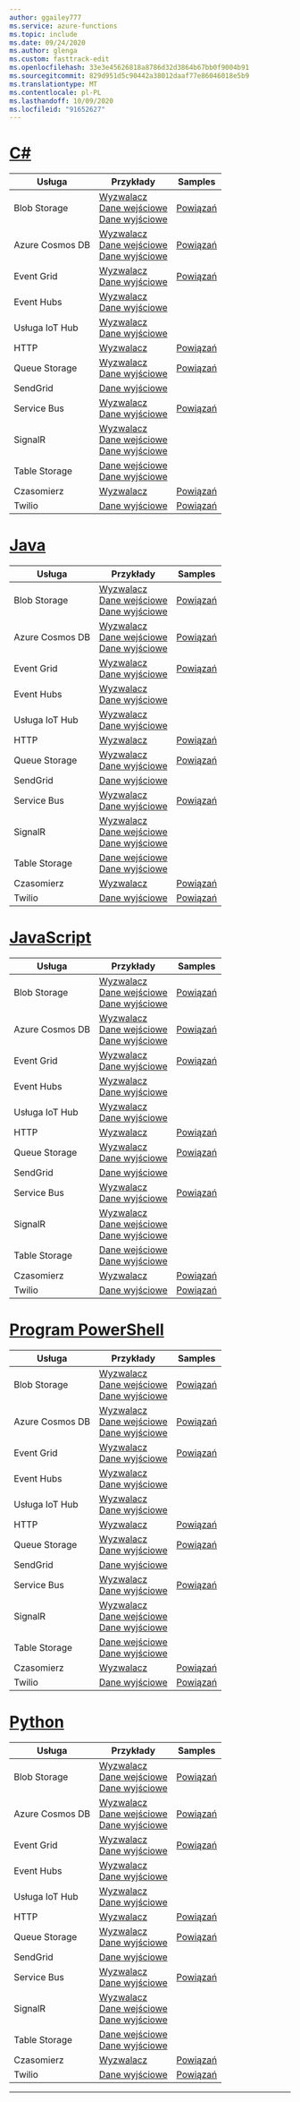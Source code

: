 ```yaml
---
author: ggailey777
ms.service: azure-functions
ms.topic: include
ms.date: 09/24/2020
ms.author: glenga
ms.custom: fasttrack-edit
ms.openlocfilehash: 33e3e45626818a8786d32d3864b67bb0f9004b91
ms.sourcegitcommit: 829d951d5c90442a38012daaf77e86046018e5b9
ms.translationtype: MT
ms.contentlocale: pl-PL
ms.lasthandoff: 10/09/2020
ms.locfileid: "91652627"
---
```

# <a name="c"></a>[C#](#tab/csharp)

| Usługa | Przykłady | Samples |
| ---- | ----- | ------ | 
| Blob Storage | [Wyzwalacz](../articles/azure-functions/functions-bindings-storage-blob-trigger.md?tabs=csharp#example)<br/>[Dane wejściowe](../articles/azure-functions/functions-bindings-storage-blob-input.md?tabs=csharp#example)<br/>[Dane wyjściowe](../articles/azure-functions/functions-bindings-storage-blob-output.md?tabs=csharp#example) | [Powiązań](https://www.serverlesslibrary.net/?technology=Blob%20Storage&language=C%23) |
| Azure Cosmos DB |[Wyzwalacz](../articles/azure-functions/functions-bindings-cosmosdb-v2-trigger.md?tabs=csharp#example)<br/>[Dane wejściowe](../articles/azure-functions/functions-bindings-cosmosdb-v2-input.md?tabs=csharp#example)<br/>[Dane wyjściowe](../articles/azure-functions/functions-bindings-cosmosdb-v2-output.md?tabs=csharp#example) | [Powiązań](https://www.serverlesslibrary.net/?technology=Cosmos%2CCosmos%20DB&language=C%23) |
| Event Grid |[Wyzwalacz](../articles/azure-functions/functions-bindings-event-grid-trigger.md?tabs=csharp#example)<br/>[Dane wyjściowe](../articles/azure-functions/functions-bindings-event-grid-output.md?tabs=csharp#example) | [Powiązań](https://www.serverlesslibrary.net/?technology=Event%20Grid&language=C%23) |
| Event Hubs |[Wyzwalacz](../articles/azure-functions/functions-bindings-event-hubs-trigger.md?tabs=csharp#example)<br/>[Dane wyjściowe](../articles/azure-functions/functions-bindings-event-hubs-output.md?tabs=csharp#example) | |
| Usługa IoT Hub |[Wyzwalacz](../articles/azure-functions/functions-bindings-event-iot-trigger.md?tabs=csharp#example)<br/>[Dane wyjściowe](../articles/azure-functions/functions-bindings-event-iot-output.md?tabs=csharp#example) | |
| HTTP |[Wyzwalacz](../articles/azure-functions/functions-bindings-http-webhook-trigger.md?tabs=csharp#example) | [Powiązań](https://www.serverlesslibrary.net/?language=C%23&filtertext=http) |
| Queue Storage | [Wyzwalacz](../articles/azure-functions/functions-bindings-storage-queue-trigger.md?tabs=csharp#example)<br/>[Dane wyjściowe](../articles/azure-functions/functions-bindings-storage-queue-output.md?tabs=csharp#example) | [Powiązań](https://www.serverlesslibrary.net/?technology=Storage%20Queue&language=C%23) |
| SendGrid | [Dane wyjściowe](../articles/azure-functions/functions-bindings-sendgrid.md?tabs=csharp#example) | |
| Service Bus |[Wyzwalacz](../articles/azure-functions/functions-bindings-service-bus-trigger.md?tabs=csharp#example)<br/>[Dane wyjściowe](../articles/azure-functions/functions-bindings-service-bus-output.md?tabs=csharp#example) | [Powiązań](https://www.serverlesslibrary.net/?technology=Service%20Bus%20Queue&language=C%23) |
| SignalR| [Wyzwalacz](../articles/azure-functions/functions-bindings-signalr-service-trigger.md?tabs=csharp#example)<br/>[Dane wejściowe](../articles/azure-functions/functions-bindings-signalr-service-input.md?tabs=csharp#example)<br/>[Dane wyjściowe](../articles/azure-functions/functions-bindings-signalr-service-output.md?tabs=csharp) | |
| Table Storage| [Dane wejściowe](../articles/azure-functions/functions-bindings-storage-table.md?tabs=csharp#input)<br/>[Dane wyjściowe](../articles/azure-functions/functions-bindings-storage-table.md?tabs=csharp#output) | |
| Czasomierz | [Wyzwalacz](../articles/azure-functions/functions-bindings-timer.md?tabs=csharp#example) | [Powiązań](https://www.serverlesslibrary.net/?language=C%23&filtertext=timer) |
| Twilio | [Dane wyjściowe](../articles/azure-functions/functions-bindings-twilio.md?tabs=csharp#example---functions-2x-and-higher) | [Powiązań](https://www.serverlesslibrary.net/?language=C%23&filtertext=twilio) |

# <a name="java"></a>[Java](#tab/java)

| Usługa | Przykłady | Samples |
| ---- | ----- | ------ | 
| Blob Storage | [Wyzwalacz](../articles/azure-functions/functions-bindings-storage-blob-trigger.md?tabs=java#example)<br/>[Dane wejściowe](../articles/azure-functions/functions-bindings-storage-blob-input.md?tabs=java#example)<br/>[Dane wyjściowe](../articles/azure-functions/functions-bindings-storage-blob-output.md?tabs=java#example) | [Powiązań](https://www.serverlesslibrary.net/?technology=Blob%20Storage&language=Java) |
| Azure Cosmos DB |[Wyzwalacz](../articles/azure-functions/functions-bindings-cosmosdb-v2-trigger.md?tabs=java#example)<br/>[Dane wejściowe](../articles/azure-functions/functions-bindings-cosmosdb-v2-input.md?tabs=java#example)<br/>[Dane wyjściowe](../articles/azure-functions/functions-bindings-cosmosdb-v2-output.md?tabs=java#example) | [Powiązań](https://www.serverlesslibrary.net/?technology=Cosmos%2CCosmos%20DB&language=Java) |
| Event Grid |[Wyzwalacz](../articles/azure-functions/functions-bindings-event-grid-trigger.md?tabs=java#example)<br/>[Dane wyjściowe](../articles/azure-functions/functions-bindings-event-grid-output.md?tabs=java#example) | [Powiązań](https://www.serverlesslibrary.net/?technology=Event%20Grid&language=Java) |
| Event Hubs |[Wyzwalacz](../articles/azure-functions/functions-bindings-event-hubs-trigger.md?tabs=java#example)<br/>[Dane wyjściowe](../articles/azure-functions/functions-bindings-event-hubs-output.md?tabs=java#example) | |
| Usługa IoT Hub |[Wyzwalacz](../articles/azure-functions/functions-bindings-event-iot-trigger.md?tabs=java#example)<br/>[Dane wyjściowe](../articles/azure-functions/functions-bindings-event-iot-output.md?tabs=java#example) | |
| HTTP |[Wyzwalacz](../articles/azure-functions/functions-bindings-http-webhook-trigger.md?tabs=java#example) | [Powiązań](https://www.serverlesslibrary.net/?language=Java&filtertext=http) |
| Queue Storage | [Wyzwalacz](../articles/azure-functions/functions-bindings-storage-queue-trigger.md?tabs=java#example)<br/>[Dane wyjściowe](../articles/azure-functions/functions-bindings-storage-queue-output.md?tabs=java#example) | [Powiązań](https://www.serverlesslibrary.net/?technology=Storage%20Queue&language=Java) |
| SendGrid | [Dane wyjściowe](../articles/azure-functions/functions-bindings-sendgrid.md?tabs=java#example) | |
| Service Bus |[Wyzwalacz](../articles/azure-functions/functions-bindings-service-bus-trigger.md?tabs=java#example)<br/>[Dane wyjściowe](../articles/azure-functions/functions-bindings-service-bus-output.md?tabs=java#example) | [Powiązań](https://www.serverlesslibrary.net/?technology=Service%20Bus%20Queue&language=Java) |
| SignalR| [Wyzwalacz](../articles/azure-functions/functions-bindings-signalr-service-trigger.md?tabs=java#example)<br/>[Dane wejściowe](../articles/azure-functions/functions-bindings-signalr-service-input.md?tabs=java#example)<br/>[Dane wyjściowe](../articles/azure-functions/functions-bindings-signalr-service-output.md?tabs=java) | |
| Table Storage| [Dane wejściowe](../articles/azure-functions/functions-bindings-storage-table.md?tabs=java#input)<br/>[Dane wyjściowe](../articles/azure-functions/functions-bindings-storage-table.md?tabs=java#output) | |
| Czasomierz | [Wyzwalacz](../articles/azure-functions/functions-bindings-timer.md?tabs=java#example) | [Powiązań](https://www.serverlesslibrary.net/?language=Java&filtertext=timer) |
| Twilio | [Dane wyjściowe](../articles/azure-functions/functions-bindings-twilio.md?tabs=java#example---functions-2x-and-higher) | [Powiązań](https://www.serverlesslibrary.net/?language=Java&filtertext=twilio) |

# <a name="javascript"></a>[JavaScript](#tab/javascript)

| Usługa | Przykłady | Samples |
| ---- | ----- | ------ | 
| Blob Storage | [Wyzwalacz](../articles/azure-functions/functions-bindings-storage-blob-trigger.md?tabs=javascript#example)<br/>[Dane wejściowe](../articles/azure-functions/functions-bindings-storage-blob-input.md?tabs=javascript#example)<br/>[Dane wyjściowe](../articles/azure-functions/functions-bindings-storage-blob-output.md?tabs=javascript#example) | [Powiązań](https://www.serverlesslibrary.net/?technology=Blob%20Storage&language=JavaScript) |
| Azure Cosmos DB |[Wyzwalacz](../articles/azure-functions/functions-bindings-cosmosdb-v2-trigger.md?tabs=javascript#example)<br/>[Dane wejściowe](../articles/azure-functions/functions-bindings-cosmosdb-v2-input.md?tabs=javascript#example)<br/>[Dane wyjściowe](../articles/azure-functions/functions-bindings-cosmosdb-v2-output.md?tabs=javascript#example) | [Powiązań](https://www.serverlesslibrary.net/?technology=Cosmos%2CCosmos%20DB&language=JavaScript) |
| Event Grid |[Wyzwalacz](../articles/azure-functions/functions-bindings-event-grid-trigger.md?tabs=javascript#example)<br/>[Dane wyjściowe](../articles/azure-functions/functions-bindings-event-grid-output.md?tabs=javascript#example) | [Powiązań](https://www.serverlesslibrary.net/?technology=Event%20Grid&language=JavaScript) |
| Event Hubs |[Wyzwalacz](../articles/azure-functions/functions-bindings-event-hubs-trigger.md?tabs=javascript#example)<br/>[Dane wyjściowe](../articles/azure-functions/functions-bindings-event-hubs-output.md?tabs=javascript#example) | |
| Usługa IoT Hub |[Wyzwalacz](../articles/azure-functions/functions-bindings-event-iot-trigger.md?tabs=javascript#example)<br/>[Dane wyjściowe](../articles/azure-functions/functions-bindings-event-iot-output.md?tabs=javascript#example) | |
| HTTP |[Wyzwalacz](../articles/azure-functions/functions-bindings-http-webhook-trigger.md?tabs=javascript#example) | [Powiązań](https://www.serverlesslibrary.net/?language=JavaScript&filtertext=http) |
| Queue Storage | [Wyzwalacz](../articles/azure-functions/functions-bindings-storage-queue-trigger.md?tabs=javascript#example)<br/>[Dane wyjściowe](../articles/azure-functions/functions-bindings-storage-queue-output.md?tabs=javascript#example) | [Powiązań](https://www.serverlesslibrary.net/?technology=Storage%20Queue&language=JavaScript) |
| SendGrid | [Dane wyjściowe](../articles/azure-functions/functions-bindings-sendgrid.md?tabs=javascript#example) | |
| Service Bus |[Wyzwalacz](../articles/azure-functions/functions-bindings-service-bus-trigger.md?tabs=javascript#example)<br/>[Dane wyjściowe](../articles/azure-functions/functions-bindings-service-bus-output.md?tabs=javascript#example) | [Powiązań](https://www.serverlesslibrary.net/?technology=Service%20Bus%20Queue&language=JavaScript) |
| SignalR| [Wyzwalacz](../articles/azure-functions/functions-bindings-signalr-service-trigger.md?tabs=javascript#example)<br/>[Dane wejściowe](../articles/azure-functions/functions-bindings-signalr-service-input.md?tabs=javascript#example)<br/>[Dane wyjściowe](../articles/azure-functions/functions-bindings-signalr-service-output.md?tabs=javascript) | |
| Table Storage| [Dane wejściowe](../articles/azure-functions/functions-bindings-storage-table.md?tabs=javascript#input)<br/>[Dane wyjściowe](../articles/azure-functions/functions-bindings-storage-table.md?tabs=javascript#output) | |
| Czasomierz | [Wyzwalacz](../articles/azure-functions/functions-bindings-timer.md?tabs=javascript#example) | [Powiązań](https://www.serverlesslibrary.net/?language=JavaScript&filtertext=timer) |
| Twilio | [Dane wyjściowe](../articles/azure-functions/functions-bindings-twilio.md?tabs=javascript#example---functions-2x-and-higher) | [Powiązań](https://www.serverlesslibrary.net/?language=JavaScript&filtertext=twilio) |

# <a name="powershell"></a>[Program PowerShell](#tab/powershell)

| Usługa | Przykłady | Samples |
| ---- | ----- | ------ | 
| Blob Storage | [Wyzwalacz](../articles/azure-functions/functions-bindings-storage-blob-trigger.md?tabs=powershell#example)<br/>[Dane wejściowe](../articles/azure-functions/functions-bindings-storage-blob-input.md?tabs=powershell#example)<br/>[Dane wyjściowe](../articles/azure-functions/functions-bindings-storage-blob-output.md?tabs=powershell#example) | [Powiązań](https://www.serverlesslibrary.net/?technology=Blob%20Storage&language=PowerShell) |
| Azure Cosmos DB |[Wyzwalacz](../articles/azure-functions/functions-bindings-cosmosdb-v2-trigger.md?tabs=powershell#example)<br/>[Dane wejściowe](../articles/azure-functions/functions-bindings-cosmosdb-v2-input.md?tabs=powershell#example)<br/>[Dane wyjściowe](../articles/azure-functions/functions-bindings-cosmosdb-v2-output.md?tabs=powershell#example) | [Powiązań](https://www.serverlesslibrary.net/?technology=Cosmos%2CCosmos%20DB&language=PowerShell) |
| Event Grid |[Wyzwalacz](../articles/azure-functions/functions-bindings-event-grid-trigger.md?tabs=powershell#example)<br/>[Dane wyjściowe](../articles/azure-functions/functions-bindings-event-grid-output.md?tabs=powershell#example) | [Powiązań](https://www.serverlesslibrary.net/?technology=Event%20Grid&language=PowerShell) |
| Event Hubs |[Wyzwalacz](../articles/azure-functions/functions-bindings-event-hubs-trigger.md?tabs=powershell#example)<br/>[Dane wyjściowe](../articles/azure-functions/functions-bindings-event-hubs-output.md?tabs=powershell#example) | |
| Usługa IoT Hub |[Wyzwalacz](../articles/azure-functions/functions-bindings-event-iot-trigger.md?tabs=powershell#example)<br/>[Dane wyjściowe](../articles/azure-functions/functions-bindings-event-iot-output.md?tabs=powershell#example) | |
| HTTP |[Wyzwalacz](../articles/azure-functions/functions-bindings-http-webhook-trigger.md?tabs=powershell#example) | [Powiązań](https://www.serverlesslibrary.net/?language=PowerShell&filtertext=http) |
| Queue Storage | [Wyzwalacz](../articles/azure-functions/functions-bindings-storage-queue-trigger.md?tabs=powershell#example)<br/>[Dane wyjściowe](../articles/azure-functions/functions-bindings-storage-queue-output.md?tabs=powershell#example) | [Powiązań](https://www.serverlesslibrary.net/?technology=Storage%20Queue&language=PowerShell) |
| SendGrid | [Dane wyjściowe](../articles/azure-functions/functions-bindings-sendgrid.md?tabs=powershell#example) | |
| Service Bus |[Wyzwalacz](../articles/azure-functions/functions-bindings-service-bus-trigger.md?tabs=powershell#example)<br/>[Dane wyjściowe](../articles/azure-functions/functions-bindings-service-bus-output.md?tabs=powershell#example) | [Powiązań](https://www.serverlesslibrary.net/?technology=Service%20Bus%20Queue&language=PowerShell) |
| SignalR| [Wyzwalacz](../articles/azure-functions/functions-bindings-signalr-service-trigger.md?tabs=powershell#example)<br/>[Dane wejściowe](../articles/azure-functions/functions-bindings-signalr-service-input.md?tabs=powershell#example)<br/>[Dane wyjściowe](../articles/azure-functions/functions-bindings-signalr-service-output.md?tabs=powershell) | |
| Table Storage| [Dane wejściowe](../articles/azure-functions/functions-bindings-storage-table.md?tabs=powershell#input)<br/>[Dane wyjściowe](../articles/azure-functions/functions-bindings-storage-table.md?tabs=powershell#output) | |
| Czasomierz | [Wyzwalacz](../articles/azure-functions/functions-bindings-timer.md?tabs=powershell#example) | [Powiązań](https://www.serverlesslibrary.net/?language=PowerShell&filtertext=timer) |
| Twilio | [Dane wyjściowe](../articles/azure-functions/functions-bindings-twilio.md?tabs=powershell#example---functions-2x-and-higher) | [Powiązań](https://www.serverlesslibrary.net/?language=PowerShell&filtertext=twilio) |

# <a name="python"></a>[Python](#tab/python)

| Usługa | Przykłady | Samples |
| ---- | ----- | ------ | 
| Blob Storage | [Wyzwalacz](../articles/azure-functions/functions-bindings-storage-blob-trigger.md?tabs=python#example)<br/>[Dane wejściowe](../articles/azure-functions/functions-bindings-storage-blob-input.md?tabs=python#example)<br/>[Dane wyjściowe](../articles/azure-functions/functions-bindings-storage-blob-output.md?tabs=python#example) | [Powiązań](https://www.serverlesslibrary.net/?technology=Blob%20Storage&language=Python) |
| Azure Cosmos DB |[Wyzwalacz](../articles/azure-functions/functions-bindings-cosmosdb-v2-trigger.md?tabs=python#example)<br/>[Dane wejściowe](../articles/azure-functions/functions-bindings-cosmosdb-v2-input.md?tabs=python#example)<br/>[Dane wyjściowe](../articles/azure-functions/functions-bindings-cosmosdb-v2-output.md?tabs=python#example) | [Powiązań](https://www.serverlesslibrary.net/?technology=Cosmos%2CCosmos%20DB&language=Python) |
| Event Grid |[Wyzwalacz](../articles/azure-functions/functions-bindings-event-grid-trigger.md?tabs=python#example)<br/>[Dane wyjściowe](../articles/azure-functions/functions-bindings-event-grid-output.md?tabs=python#example) | [Powiązań](https://www.serverlesslibrary.net/?technology=Event%20Grid&language=Python) |
| Event Hubs |[Wyzwalacz](../articles/azure-functions/functions-bindings-event-hubs-trigger.md?tabs=python#example)<br/>[Dane wyjściowe](../articles/azure-functions/functions-bindings-event-hubs-output.md?tabs=python#example) | |
| Usługa IoT Hub |[Wyzwalacz](../articles/azure-functions/functions-bindings-event-iot-trigger.md?tabs=python#example)<br/>[Dane wyjściowe](../articles/azure-functions/functions-bindings-event-iot-output.md?tabs=python#example) | |
| HTTP |[Wyzwalacz](../articles/azure-functions/functions-bindings-http-webhook-trigger.md?tabs=python#example) | [Powiązań](https://www.serverlesslibrary.net/?language=Python&filtertext=http) |
| Queue Storage | [Wyzwalacz](../articles/azure-functions/functions-bindings-storage-queue-trigger.md?tabs=python#example)<br/>[Dane wyjściowe](../articles/azure-functions/functions-bindings-storage-queue-output.md?tabs=python#example) | [Powiązań](https://www.serverlesslibrary.net/?technology=Storage%20Queue&language=Python) |
| SendGrid | [Dane wyjściowe](../articles/azure-functions/functions-bindings-sendgrid.md?tabs=python#example) | |
| Service Bus |[Wyzwalacz](../articles/azure-functions/functions-bindings-service-bus-trigger.md?tabs=python#example)<br/>[Dane wyjściowe](../articles/azure-functions/functions-bindings-service-bus-output.md?tabs=python#example) | [Powiązań](https://www.serverlesslibrary.net/?technology=Service%20Bus%20Queue&language=Python) |
| SignalR| [Wyzwalacz](../articles/azure-functions/functions-bindings-signalr-service-trigger.md?tabs=python#example)<br/>[Dane wejściowe](../articles/azure-functions/functions-bindings-signalr-service-input.md?tabs=python#example)<br/>[Dane wyjściowe](../articles/azure-functions/functions-bindings-signalr-service-output.md?tabs=python) | |
| Table Storage| [Dane wejściowe](../articles/azure-functions/functions-bindings-storage-table.md?tabs=python#input)<br/>[Dane wyjściowe](../articles/azure-functions/functions-bindings-storage-table.md?tabs=python#output) | |
| Czasomierz | [Wyzwalacz](../articles/azure-functions/functions-bindings-timer.md?tabs=python#example) | [Powiązań](https://www.serverlesslibrary.net/?language=Python&filtertext=timer) |
| Twilio | [Dane wyjściowe](../articles/azure-functions/functions-bindings-twilio.md?tabs=python#example---functions-2x-and-higher) | [Powiązań](https://www.serverlesslibrary.net/?language=Python&filtertext=twilio) |

---

